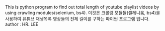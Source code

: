 This is python program to find out total length of youtube playlist videos by using crawling modules(selenium, bs4).
이것은 크롤링 모듈들(셀레니움, bs4)을사용하여 유튜브 재생목록 영상들의 전체 길이를 구하는 파이썬 프로그램 입니다.
author : HR. LEE
